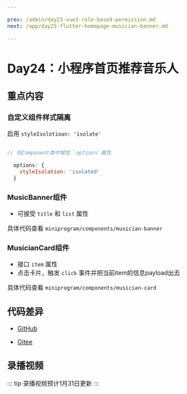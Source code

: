 ```yaml
---

prev: /admin/day23-vue3-role-based-permission.md
next: /app/day25-flutter-homepage-musician-banner.md

---
```


# Day24：小程序首页推荐音乐人

## 重点内容

### 自定义组件样式隔离

启用 `styleIsolotioan: 'isolate'`

```javascript

// 在Component类中增加 `options`属性

  options: {
    styleIsolation: 'isolated'
  }
```

### MusicBanner组件

* 可接受 `title` 和 `list` 属性

具体代码查看 `miniprogram/components/musician-banner`

### MusicianCard组件

* 接口 `item` 属性
* 点击卡片，触发 `click` 事件并把当前item的信息payload出去

具体代码查看 `miniprogram/components/musician-card`

## 代码差异

* [GitHub](https://github.com/programmer-yili/yili-music-mp/commit/0a8e4f80cf675bf2fe468b0e1f5d0047d1a27f25)


* [Gitee](https://gitee.com/programmer-yili/yili-music-mp/commit/0a8e4f80cf675bf2fe468b0e1f5d0047d1a27f25)

## 录播视频

::: tip
录播视频预计1月31日更新
:::

